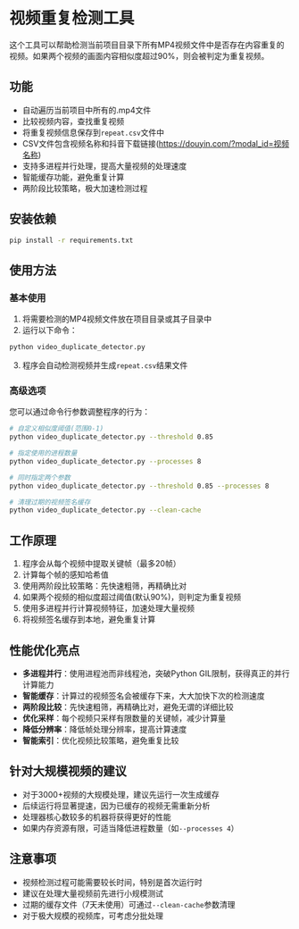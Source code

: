 # 视频重复检测工具

这个工具可以帮助检测当前项目目录下所有MP4视频文件中是否存在内容重复的视频。如果两个视频的画面内容相似度超过90%，则会被判定为重复视频。

## 功能

- 自动遍历当前项目中所有的.mp4文件
- 比较视频内容，查找重复视频
- 将重复视频信息保存到`repeat.csv`文件中
- CSV文件包含视频名称和抖音下载链接(https://douyin.com/?modal_id=视频名称)
- 支持多进程并行处理，提高大量视频的处理速度
- 智能缓存功能，避免重复计算
- 两阶段比较策略，极大加速检测过程

## 安装依赖

```bash
pip install -r requirements.txt
```

## 使用方法

### 基本使用

1. 将需要检测的MP4视频文件放在项目目录或其子目录中
2. 运行以下命令：

```bash
python video_duplicate_detector.py
```

3. 程序会自动检测视频并生成`repeat.csv`结果文件

### 高级选项

您可以通过命令行参数调整程序的行为：

```bash
# 自定义相似度阈值(范围0-1)
python video_duplicate_detector.py --threshold 0.85

# 指定使用的进程数量
python video_duplicate_detector.py --processes 8

# 同时指定两个参数
python video_duplicate_detector.py --threshold 0.85 --processes 8

# 清理过期的视频签名缓存
python video_duplicate_detector.py --clean-cache
```

## 工作原理

1. 程序会从每个视频中提取关键帧（最多20帧）
2. 计算每个帧的感知哈希值
3. 使用两阶段比较策略：先快速粗筛，再精确比对
4. 如果两个视频的相似度超过阈值(默认90%)，则判定为重复视频
5. 使用多进程并行计算视频特征，加速处理大量视频
6. 将视频签名缓存到本地，避免重复计算

## 性能优化亮点

- **多进程并行**：使用进程池而非线程池，突破Python GIL限制，获得真正的并行计算能力
- **智能缓存**：计算过的视频签名会被缓存下来，大大加快下次的检测速度
- **两阶段比较**：先快速粗筛，再精确比对，避免无谓的详细比较
- **优化采样**：每个视频只采样有限数量的关键帧，减少计算量
- **降低分辨率**：降低帧处理分辨率，提高计算速度
- **智能索引**：优化视频比较策略，避免重复比较

## 针对大规模视频的建议

- 对于3000+视频的大规模处理，建议先运行一次生成缓存
- 后续运行将显著提速，因为已缓存的视频无需重新分析
- 处理器核心数较多的机器将获得更好的性能
- 如果内存资源有限，可适当降低进程数量（如`--processes 4`）

## 注意事项

- 视频检测过程可能需要较长时间，特别是首次运行时
- 建议在处理大量视频前先进行小规模测试
- 过期的缓存文件（7天未使用）可通过`--clean-cache`参数清理
- 对于极大规模的视频库，可考虑分批处理 